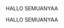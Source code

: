 
<!-- ========== Start Section ========== -->
HALLO SEMUANYAA
<!-- ========== End Section ========== -->HALLO SEMUANYAA